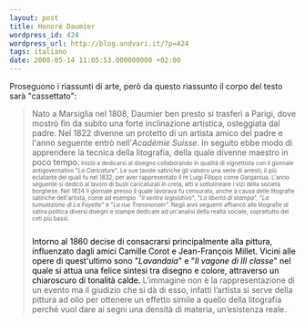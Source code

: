 ```yaml
---
layout: post
title: Honoré Daumier
wordpress_id: 424
wordpress_url: http://blog.andvari.it/?p=424
tags: italiano
date: 2008-05-14 11:05:53.000000000 +02:00
---
```

Proseguono i riassunti di arte, però da questo riassunto il corpo del testo sarà "cassettato":

<!--more-->
<blockquote>Nato a Marsiglia nel 1808, Daumier ben presto si trasferì a Parigi, dove mostrò fin da subito una forte inclinazione artistica, osteggiata dal padre. Nel 1822 divenne un protetto di un artista amico del padre e l'anno seguente entrò nell'<em id="uba:0">Académie Suisse</em>. In seguito ebbe modo di apprendere la tecnica della litografia, della quale divenne maestro in poco tempo.<span class="pkey" style="font-size: x-small;"> Iniziò a dedicarsi al disegno collaborando in qualità di vignettista con il giornale antigovernativo "<span id="d1wu0" style="font-style: italic;">La Caricature</span>". Le sue tavole satiriche gli valsero una serie di arresti, il più eclatante dei quali fu nel 1832, per aver rappresentato il re Luigi Filippo come Gargantua. L'anno seguente si dedicò al lavoro di busti caricaturali in creta, atti a sottolineare i vizi della società borghese. Nel 1834 il giornale presso il quale lavorava fu censurato, anche a causa delle litografie satiriche dell'artista, come ad esempio  "</span><span class="pkey" style="font-size: x-small;"><em id="hah55">Il ventre legislativo"</em>, "<em id="hah56">La libertà di stampa</em>", "<em id="hah57">La tumulazione di La Fayette"</em> e "<em id="hah58">La rue Transnonain</em><em id="c7:m0">". </em>Negli anni seguenti affiancò alle litografie di satira politica diversi disegni e stampe dedicate ad un'analisi della realtà sociale, soprattutto dei ceti più bassi.  <br id="q_hl0" /> <br id="q_hl1" /> </span> <span style="color: #000000;"><a id="hah511" name="p2"> </a></span>
<p id="hah512"><span style="color: #000000;">Intorno al 1860 decise di consacrarsi principalmente alla pittura, influenzato dagli amici <span id="q_hl2" class="qv">Camille Corot</span> e <span id="q_hl3" class="qv">Jean-François Millet</span>. Vicini alle opere di quest'ultimo sono "<span id="jc:q0" style="font-style: italic;">Lavandaia</span>" e "<span id="jc:q1" style="font-style: italic;">Il vagone di III classe</span>" nel quale si attua una felice sintesi tra disegno e colore, attraverso un <span id="q_hl4" class="qv">chiaroscuro</span> di tonalità calde. </span>L’immagine non è la rappresentazione di un evento ma il giudizio che si dà di esso, infatti l’artista si serve della pittura ad olio per ottenere un effetto simile a quello della litografia perché vuol dare ai segni una densità di materia, un’esistenza reale.</p>
</blockquote>
<br id="hah520" />
